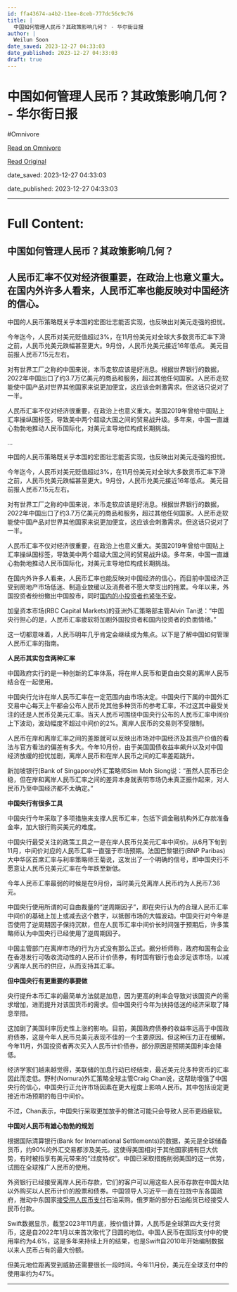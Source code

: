 ```yaml
---
id: ffa43674-a4b2-11ee-8ceb-777dc56c9c76
title: |
  中国如何管理人民币？其政策影响几何？ - 华尔街日报
author: |
  Weilun Soon
date_saved: 2023-12-27 04:33:03
date_published: 2023-12-27 04:33:03
draft: true
---
```


# 中国如何管理人民币？其政策影响几何？ - 华尔街日报
#Omnivore

[Read on Omnivore](https://omnivore.app/me/-18cab3c81b7)

[Read Original](https://cn.wsj.com/amp/articles/%E4%B8%AD%E5%9B%BD%E5%A6%82%E4%BD%95%E7%AE%A1%E7%90%86%E4%BA%BA%E6%B0%91%E5%B8%81-%E5%85%B6%E6%94%BF%E7%AD%96%E5%BD%B1%E5%93%8D%E5%87%A0%E4%BD%95-8f2a83cd)

date_saved: 2023-12-27 04:33:03

date_published: 2023-12-27 04:33:03

--- 

# Full Content: 

##  中国如何管理人民币？其政策影响几何？

## 人民币汇率不仅对经济很重要，在政治上也意义重大。在国内外许多人看来，人民币汇率也能反映对中国经济的信心。

中国的人民币策略既关乎本国的宏图壮志能否实现，也反映出对美元走强的担忧。

今年迄今，人民币对美元贬值超过3%，在11月份美元对全球大多数货币汇率下滑之前，人民币兑美元跌幅甚至更大。9月份，人民币兑美元接近16年低点。 美元目前报人民币7.15元左右。

对有世界工厂之称的中国来说，本币走软应该是好消息。根据世界银行的数据，2022年中国出口了约3.7万亿美元的商品和服务，超过其他任何国家。人民币走软能使中国产品对世界其他国家来说更加便宜，这应该会刺激需求。但这话只说对了一半。

人民币汇率不仅对经济很重要，在政治上也意义重大。美国2019年曾给中国贴上汇率操纵国标签，导致美中两个超级大国之间的贸易战升级。多年来，中国一直雄心勃勃地推动人民币国际化，对美元主导地位构成长期挑战。

...

中国的人民币策略既关乎本国的宏图壮志能否实现，也反映出对美元走强的担忧。

今年迄今，人民币对美元贬值超过3%，在11月份美元对全球大多数货币汇率下滑之前，人民币兑美元跌幅甚至更大。9月份，人民币兑美元接近16年低点。 美元目前报人民币7.15元左右。

对有世界工厂之称的中国来说，本币走软应该是好消息。根据世界银行的数据，2022年中国出口了约3.7万亿美元的商品和服务，超过其他任何国家。人民币走软能使中国产品对世界其他国家来说更加便宜，这应该会刺激需求。但这话只说对了一半。

人民币汇率不仅对经济很重要，在政治上也意义重大。美国2019年曾给中国贴上汇率操纵国标签，导致美中两个超级大国之间的贸易战升级。多年来，中国一直雄心勃勃地推动人民币国际化，对美元主导地位构成长期挑战。

在国内外许多人看来，人民币汇率也能反映对中国经济的信心，而目前中国经济正受到房地产市场低迷、制造业放缓以及消费者不愿大举支出的拖累。今年以来，外国投资者纷纷撤出中国股市，同时[国内的小投资者也紧张不安](https://cn.wsj.com/articles/CN-MKT-20230801155927)。

加皇资本市场(RBC Capital Markets)的亚洲外汇策略部主管Alvin Tan说：“中国央行担心的是，人民币汇率疲软将加剧外国投资者和国内投资者的负面情绪。”

这一切都意味着，人民币明年几乎肯定会继续成为焦点。以下是了解中国如何管理人民币汇率的指南。

**人民币其实包含两种汇率**

中国政府实行的是一种创新的汇率体系，将在岸人民币和更自由交易的离岸人民币结合在一起使用。

中国央行允许在岸人民币汇率在一定范围内由市场决定。中国央行下属的中国外汇交易中心每天上午都会公布人民币兑其他多种货币的参考汇率，不过这其中最受关注的还是人民币兑美元汇率。当天人民币可围绕中国央行公布的人民币汇率中间价上下波动，波动幅度不超过中间价的2%。离岸人民币的交易则不受限制。

人民币在岸和离岸汇率之间的差距就可以反映出市场对中国经济及其资产价值的看法与官方看法的偏差有多大。今年10月份，由于美国国债收益率飙升以及对中国经济放缓的担忧加剧，离岸人民币和在岸人民币之间的汇率差距跳升。

新加坡银行(Bank of Singapore)外汇策略师Sim Moh Siong说：“虽然人民币已企稳，但在岸和离岸人民币汇率之间的差异本身就表明市场仍未真正振作起来，对人民币乃至中国经济都不太确定。”

**中国央行有很多工具**

中国央行今年采取了多项措施来支撑人民币汇率，包括下调金融机构外汇存款准备金率，加大银行购买美元的难度。

中国央行最受关注的政策工具之一是在岸人民币兑美元汇率中间价。从6月下旬到11月，中间价对应的人民币汇率一直强于市场预期。法国巴黎银行(BNP Paribas)大中华区首席汇率与利率策略师王菊说，这发出了一个明确的信号，即中国央行不愿意让人民币兑美元汇率在今年跌至新低。

今年人民币汇率最弱的时候是在9月份，当时美元兑离岸人民币约为人民币7.36元。

中国央行使用所谓的可自由裁量的“逆周期因子”，即在央行认为的合理人民币汇率中间价的基础上加上或减去这个数字，以抵御市场的大幅波动。中国央行对今年是否使用了逆周期因子保持沉默，但在人民币汇率中间价长时间强于预期后，许多策略师认为中国央行已经使用了逆周期因子。

中国主管部门在离岸市场的行为方式没有那么正式。据分析师称，政府和国有企业在香港发行可吸收流动性的人民币计价债券，有时国有银行也会涉足该市场，以减少离岸人民币的供应，从而支持其汇率。

**但中国央行有更重要的事要做**

央行提升本币汇率的最简单方法就是加息，因为更高的利率会导致对该国资产的需求增加，进而提升对该国货币的需求。但中国央行今年为扶持低迷的经济采取了降息举措。

这加剧了美国利率历史性上涨的影响。目前，美国政府债券的收益率远高于中国政府债券，这是今年人民币兑美元表现不佳的一个主要原因。但这种压力正在缓解。今年11月，外国投资者再次买入人民币计价债券，部分原因是预期美国利率会降低。

经济学家们越来越觉得，美联储的加息行动已经结束，最近美元兑多种货币的汇率因此而走低。野村(Nomura)外汇策略全球主管Craig Chan说，这帮助增强了中国央行的信心，中国央行正允许市场因素在更大程度上影响人民币。其中包括设定更接近市场预期的每日中间价。

不过，Chan表示，中国央行采取更加放手的做法可能只会导致人民币更趋疲软。

**中国对人民币有雄心勃勃的规划**

根据国际清算银行(Bank for International Settlements)的数据，美元是全球储备货币，约90%的外汇交易都涉及美元。这使得美国相对于其他国家拥有巨大优势，有时被指享有美元带来的“过度特权”。中国已采取措施削弱美国的这一优势，试图在全球推广人民币的使用。

外资银行已经接受离岸人民币存款，它们的客户可以用这些人民币存款在中国大陆以外购买以人民币计价的股票和债券。中国领导人习近平一直在拉拢中东各国政府，推动中东国家[接受用人民币支付](https://cn.wsj.com/articles/CN-FIN-20230301134750)石油采购。俄罗斯的部分石油船货已经接受人民币付款。

Swift数据显示，截至2023年11月底，按价值计算，人民币是全球第四大支付货币，这是自2022年1月以来首次取代了日圆的地位。中国人民币在国际支付中的使用率约为4.6%，这是多年来持续上升的结果，也是Swift自2010年开始编制数据以来人民币占有的最大份额。

但美元地位距离受到威胁还需要很长一段时间。今年11月份，美元在全球支付中的使用率约为47%。

---

